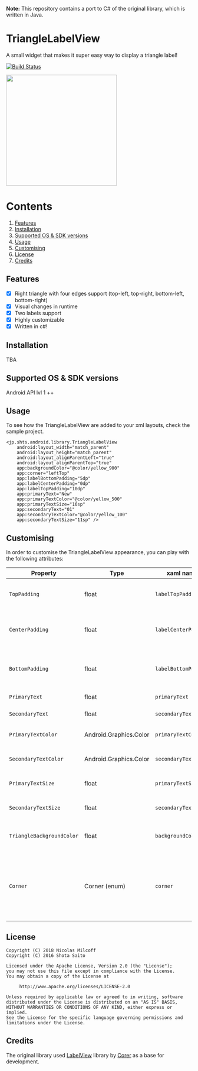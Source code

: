 **Note:** This repository contains a port to C# of the original library, which is written in Java.

TriangleLabelView
====================
A small widget that makes it super easy way to display a triangle label!

[![Build Status](https://www.bitrise.io/app/fbf198dfa6849f1e/status.svg?token=tDd46KxzuM5vfLWp06yC1A&branch=master)](https://www.bitrise.io/app/fbf198dfa6849f1e/status.svg?token=tDd46KxzuM5vfLWp06yC1A&branch=master)



<img src=https://github.com/shts/TriangleLabelView/blob/master/img/capture.png width="300" />


# Contents
1. [Features](#features)
2. [Installation](#installation)
3. [Supported OS & SDK versions](#supported-versions)
4. [Usage](#usage)
5. [Customising](#customising)
6. [License](#license)
7. [Credits](#credits)


## <a name="features"> Features </a>

- [x] Right triangle with four edges support (top-left, top-right, bottom-left, bottom-right)
- [x] Visual changes in runtime
- [x] Two labels support
- [x] Highly customizable 
- [x] Written in c#!

## <a name="installation"> Installation </a>

TBA

## <a name="supported-versions"> Supported OS & SDK versions </a>

Android API lvl 1 ++

## <a name="usage"> Usage </a>

To see how the TriangleLabelView are added to your xml layouts, check the sample project.

```
<jp.shts.android.library.TriangleLabelView
    android:layout_width="match_parent"
    android:layout_height="match_parent"
    android:layout_alignParentLeft="true"
    android:layout_alignParentTop="true"
    app:backgroundColor="@color/yellow_900"
    app:corner="leftTop"
    app:labelBottomPadding="5dp"
    app:labelCenterPadding="0dp"
    app:labelTopPadding="10dp"
    app:primaryText="New"
    app:primaryTextColor="@color/yellow_500"
    app:primaryTextSize="16sp"
    app:secondaryText="01"
    app:secondaryTextColor="@color/yellow_100"
    app:secondaryTextSize="11sp" />

```

## <a name="customising"> Customising </a>

In order to customise the TriangleLabelView appearance, you can play with the following attributes:

| Property   | Type | xaml name |       Description      | 
|----------|----|----|------------|
|`TopPadding`|float|`labelTopPadding`| Padding between top and first label |
|`CenterPadding`|float|`labelCenterPadding`| Padding between first and second label |
|`BottomPadding`|float|`labelBottomPadding`| Padding between second label and bottom |
|`PrimaryText`|float|`primaryText`| Text for the bottom label |
|`SecondaryText`|float|`secondaryText`| Text for the top label |
|`PrimaryTextColor`|Android.Graphics.Color|`primaryTextColor`| Text color for the bottom label |
|`SecondaryTextColor`|Android.Graphics.Color|`secondaryTextColor`| Text color for the top label |
|`PrimaryTextSize`|float|`primaryTextSize`| Text size for the bottom label |
|`SecondaryTextSize`|float|`secondaryTextSize`| Text size for for the top label |
|`TriangleBackgroundColor`|float|`backgroundColor`| Background color for the triangle view |
|`Corner`|Corner (enum)|`corner`| Values: `leftTop`, `rightTop`, `leftBottom`, `rightBottom`. Sets the corner for the triangle view |

## <a name="license"> License </a>

    Copyright (C) 2018 Nicolas Milcoff
    Copyright (C) 2016 Shota Saito

    Licensed under the Apache License, Version 2.0 (the "License");
    you may not use this file except in compliance with the License.
    You may obtain a copy of the License at

         http://www.apache.org/licenses/LICENSE-2.0

    Unless required by applicable law or agreed to in writing, software
    distributed under the License is distributed on an "AS IS" BASIS,
    WITHOUT WARRANTIES OR CONDITIONS OF ANY KIND, either express or implied.
    See the License for the specific language governing permissions and
    limitations under the License.


## <a name="credits"> Credits </a>

The original library used [LabelView](https://github.com/corerzhang/LabelView) library by [Corer](https://github.com/corerzhang) as a base for development.